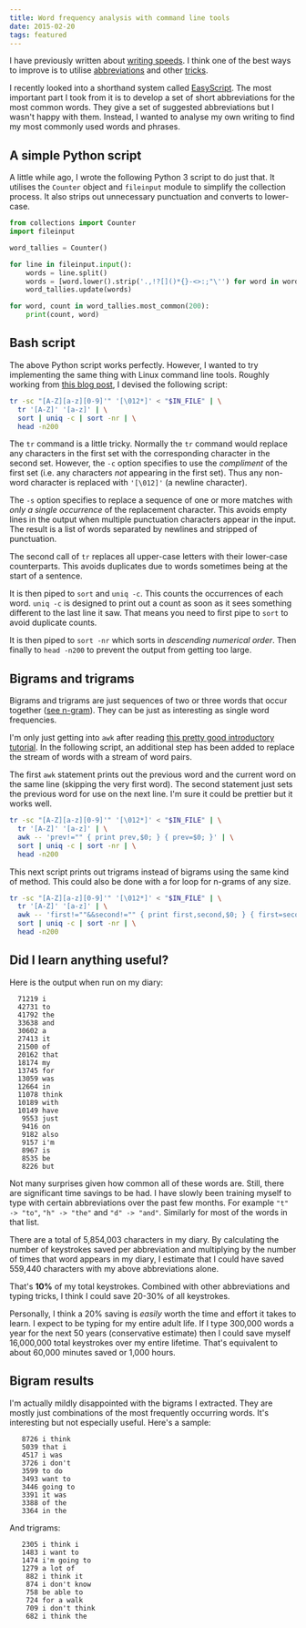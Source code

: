```yaml
---
title: Word frequency analysis with command line tools
date: 2015-02-20
tags: featured
---
```


I have previously written about [writing speeds](/writing-speeds/). I think one of the best ways to improve is to utilise [abbreviations](/better-vim-abbreviations/) and other [tricks](/vim-auto-capitalisation/). 

I recently looked into a shorthand system called [EasyScript](http://www.easyscript.com/). The most important part I took from it is to develop a set of short abbreviations for the most common words. They give a set of suggested abbreviations but I wasn't happy with them. Instead, I wanted to analyse my own writing to find my most commonly used words and phrases. 


## A simple Python script

A little while ago, I wrote the following Python 3 script to do just that. It utilises the `Counter` object and `fileinput` module to simplify the collection process. It also strips out unnecessary punctuation and converts to lower-case. 

```python
from collections import Counter
import fileinput

word_tallies = Counter()

for line in fileinput.input():
    words = line.split()
    words = [word.lower().strip('.,!?[]()*{}-<>:;"\'') for word in words]
    word_tallies.update(words)

for word, count in word_tallies.most_common(200):
    print(count, word)
```

## Bash script

The above Python script works perfectly. However, I wanted to try implementing the same thing with Linux command line tools. Roughly working from [this blog post](http://www.generation5.org/content/2004/nlpUnix.asp), I devised the following script:

```bash
tr -sc "[A-Z][a-z][0-9]'" '[\012*]' < "$IN_FILE" | \
  tr '[A-Z]' '[a-z]' | \
  sort | uniq -c | sort -nr | \
  head -n200
```

The `tr` command is a little tricky. Normally the `tr` command would replace any characters in the first set with the corresponding character in the second set. However, the `-c` option specifies to use the *compliment* of the first set (i.e. any characters *not* appearing in the first set). Thus any non-word character is replaced with `'[\012]'` (a newline character). 

The `-s` option specifies to replace a sequence of one or more matches with *only a single occurrence* of the replacement character. This avoids empty lines in the output when multiple punctuation characters appear in the input. The result is a list of words separated by newlines and stripped of punctuation. 

The second call of `tr` replaces all upper-case letters with their lower-case counterparts. This avoids duplicates due to words sometimes being at the start of a sentence. 

It is then piped to `sort` and `uniq -c`. This counts the occurrences of each word. `uniq -c` is designed to print out a count as soon as it sees something different to the last line it saw. That means you need to first pipe to `sort` to avoid duplicate counts.

It is then piped to `sort -nr` which sorts in *descending numerical order*. Then finally to `head -n200` to prevent the output from getting too large. 

## Bigrams and trigrams

Bigrams and trigrams are just sequences of two or three words that occur together ([see n-gram](http://en.wikipedia.org/wiki/N-gram)). They can be just as interesting as single word frequencies. 

I'm only just getting into `awk` after reading [this pretty good introductory tutorial](http://ferd.ca/awk-in-20-minutes.html). In the following script, an additional step has been added to replace the stream of words with a stream of word pairs.

The first `awk` statement prints out the previous word and the current word on the same line (skipping the very first word). The second statement just sets the previous word for use on the next line. I'm sure it could be prettier but it works well. 

```bash
tr -sc "[A-Z][a-z][0-9]'" '[\012*]' < "$IN_FILE" | \
  tr '[A-Z]' '[a-z]' | \
  awk -- 'prev!="" { print prev,$0; } { prev=$0; }' | \
  sort | uniq -c | sort -nr | \
  head -n200
```

This next script prints out trigrams instead of bigrams using the same kind of method. This could also be done with a for loop for n-grams of any size.

```bash
tr -sc "[A-Z][a-z][0-9]'" '[\012*]' < "$IN_FILE" | \
  tr '[A-Z]' '[a-z]' | \
  awk -- 'first!=""&&second!="" { print first,second,$0; } { first=second; second=$0; }' | \
  sort | uniq -c | sort -nr | \
  head -n200
```

## Did I learn anything useful?

Here is the output when run on my diary:

```
  71219 i
  42731 to
  41792 the
  33638 and
  30602 a
  27413 it
  21500 of
  20162 that
  18174 my
  13745 for
  13059 was
  12664 in
  11078 think
  10189 with
  10149 have
   9553 just
   9416 on
   9182 also
   9157 i'm
   8967 is
   8535 be
   8226 but
```

Not many surprises given how common all of these words are. Still, there are significant time savings to be had. I have slowly been training myself to type with certain abbreviations over the past few months. For example `"t" -> "to"`, `"h" -> "the"` and `"d" -> "and"`. Similarly for most of the words in that list. 

There are a total of 5,854,003 characters in my diary. By calculating the number of keystrokes saved per abbreviation and multiplying by the number of times that word appears in my diary, I estimate that I could have saved 559,440 characters with my above abbreviations alone. 

That's **10%** of my total keystrokes. Combined with other abbreviations and typing tricks, I think I could save 20-30% of all keystrokes. 

Personally, I think a 20% saving is *easily* worth the time and effort it takes to learn. I expect to be typing for my entire adult life. If I type 300,000 words a year for the next 50 years (conservative estimate) then I could save myself 16,000,000 total keystrokes over my entire lifetime. That's equivalent to about 60,000 minutes saved or 1,000 hours.

## Bigram results

I'm actually mildly disappointed with the bigrams I extracted. They are mostly just combinations of the most frequently occurring words. It's interesting but not especially useful. Here's a sample:

```
   8726 i think
   5039 that i
   4517 i was
   3726 i don't
   3599 to do
   3493 want to
   3446 going to
   3391 it was
   3388 of the
   3364 in the
```

And trigrams:

```
   2305 i think i
   1483 i want to
   1474 i'm going to
   1279 a lot of
    882 i think it
    874 i don't know
    758 be able to
    724 for a walk
    709 i don't think
    682 i think the
```
